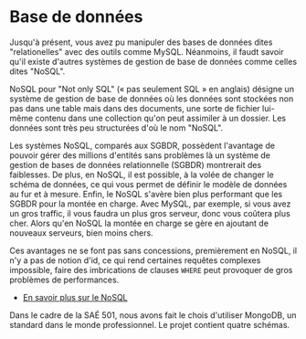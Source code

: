 # Base de données

Jusqu'à présent, vous avez pu manipuler des bases de données dites "relationelles" avec des outils comme MySQL. Néanmoins, il faudt savoir qu'il existe d'autres systèmes de gestion de base de données comme celles dites "NoSQL".

NoSQL pour "Not only SQL" (« pas seulement SQL » en anglais) désigne un système de gestion de base de données où les données sont stockées non pas dans une table mais dans des documents, une sorte de fichier lui-même contenu dans une collection qu'on peut assimiler à un dossier. Les données sont très peu structurées d'où le nom "NoSQL".

Les systèmes NoSQL, comparés aux SGBDR, possèdent l'avantage de pouvoir gérer des millions d'entités sans problèmes là un système de gestion de bases de données relationnelle (SGBDR) montrerait des faiblesses. De plus, en NoSQL, il est possible, à la volée de changer le schéma de données, ce qui vous permet de définir le modèle de données au fur et à mesure. Enfin, le NoSQL s'avère bien plus performant que les SGBDR pour la montée en charge. Avec MySQL, par exemple, si vous avez un gros traffic, il vous faudra un plus gros serveur, donc vous coûtera plus cher. Alors qu'en NoSQL la montée en charge se gère en ajoutant de nouveaux serveurs, bien moins chers.

Ces avantages ne se font pas sans concessions, premièrement en NoSQL, il n'y a pas de notion d'id, ce qui rend certaines requêtes complexes impossible, faire des imbrications de clauses `WHERE` peut provoquer de gros problèmes de performances. 

- [En savoir plus sur le NoSQL](https://www.oracle.com/fr/database/nosql/what-is-nosql)

Dans le cadre de la SAÉ 501, nous avons fait le chois d'utiliser MongoDB, un standard dans le monde professionnel. Le projet contient quatre schémas.
